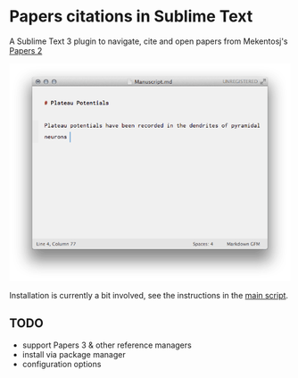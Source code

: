 

# Papers citations in Sublime Text

A Sublime Text 3 plugin to navigate, cite and open papers from Mekentosj's [Papers 2](http://papersapp.com/)

![](anim.gif)

Installation is currently a bit involved, see the instructions in the [main script](blob/master/citations.py).

## TODO

- support Papers 3 & other reference managers
- install via package manager
- configuration options

